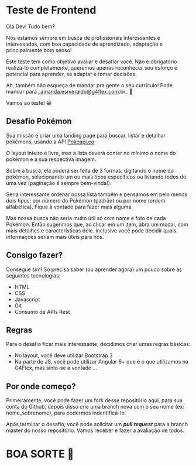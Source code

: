 # Teste de Frontend

Olá Dev!  Tudo bem?

Nós estamos sempre em busca de profissionais interessantes e interessados, com boa capacidade de aprendizado, adaptação e principalmente bom senso!

Este teste tem como objetivo avaliar e desafiar você. Não é obrigatório realizá-lo completamente, queremos apenas reconhecer seu esforço e potencial para aprender, se adaptar e tomar decisões.

Ah, também não esqueça de mandar pra gente o seu currículo! Pode mandar para _amanda.esmeraldo@g4flex.com.br_ :green_heart:

Vamos ao teste! :grin:

## Desafio Pokémon

Sua missão é criar uma landing page para buscar, listar e detalhar pokémons, usando a API [Pokeapi.co](https://pokeapi.co/)

O layout inteiro é livre, mas a lista deverá conter no mínimo o nome do pokémon e a sua respectiva imagem.

Sobre a busca, ela poderá ser feita de 3 formas: digitando o nome do pokémon, selecionando um ou mais tipos específicos ou listando todos de uma vez (paginação é sempre bem-vinda!).

Seria interessante ordenar nossa lista também e pensamos em pelo menos dois tipos: por número do Pokémon (padrão) ou por nome (ordem alfabética). Fique à vontade para fazer mais alguma.

Mas nossa busca não seria muito útil só com nome e foto de cada Pokémon. Então sugerimos que, ao clicar em um item, abra um modal, com mais detalhes e características dele. Inclusive você pode decidir quais informações seriam mais úteis para nós.

## Consigo fazer?

Consegue sim! Só precisa saber (ou aprender agora) um pouco sobre as seguintes tecnologias:
- HTML
- CSS 
- Javascript
- Git
- Consumo de APIs Rest


## Regras

Para o desafio ficar mais interessante, decidimos criar umas regras básicas:
- No layout, você deve utilizar Bootstrap 3
- Na parte de JS, você pode utilizar Angular 6+ que é o que utilizamos na G4Flex, mas sinta-se a vontade ... 

## Por onde começo?

Primeiramente, você pode fazer um fork desse repositório aqui, para sua conta do Github, depois disso crie uma branch nova com o seu nome (ex: nome_sobrenome), para podermos indentificá-lo.

Após terminar o desafio, você pode solicitar um ***pull request*** para a branch master do nosso repositório. Vamos receber e fazer a avaliação de todos.

# BOA SORTE :sparkling_heart:

